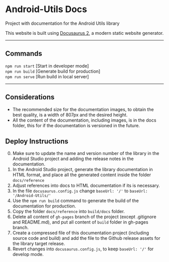 # Android-Utils Docs

Project with documentation for the Android Utils library

This website is built using [Docusaurus 2](https://v2.docusaurus.io/), a modern static website generator.

---

## Commands

`npm run start` [Start in developer mode] <br/>
`npm run build` [Generate build for production] <br/>
`npm run serve` [Run build in local server] <br/>

---

## Considerations

- The recommended size for the documentation images, to obtain the best quality, is a width of 807px and the desired height.
- All the content of the documentation, including images, is in the docs folder, this for if the documentation is versioned in the future.

## Deploy Instructions

0. Make sure to update the name and version number of the library in the Android Studio project and adding the release notes in the documentation.
1. In the Android Studio project, generate the library documentation in HTML format, and place all the generated content inside the folder `docs/reference`
2. Adjust references into docs to HTML documentation if its is necessary.
3. In the file `docusaurus.config.js` change `baseUrl: '/'` to `baseUrl: '/Android-Utils/'`
4. Use the `npm run build` command to generate the build of the documentation for production.
5. Copy the folder `docs/reference` into `build/docs` folder.
6. Delete all content of `gh-pages` branch of the project (except .gitignore and README.md), and put all content of `build` folder in gh-pages branch.
7. Create a compressed file of this documentation project (including source code and build) and add the file to the Github release assets for the library target release.
8. Revert changes into `docusaurus.config.js`, to keep `baseUrl: '/'` for develop mode.
